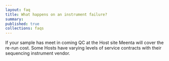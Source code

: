 ```yaml
---
layout: faq
title: What happens on an instrument failure?
summary:
published: true
collections: faqs
---
```


If your sample has meet in coming QC at the Host site Meenta will cover the re-run cost. Some Hosts have varying levels of service contracts with their sequencing instrument vendor.
